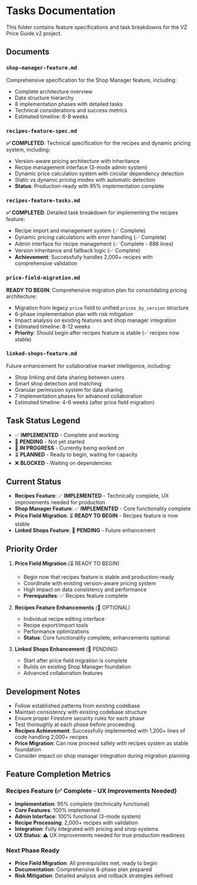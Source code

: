 # Tasks Documentation

This folder contains feature specifications and task breakdowns for the VZ Price Guide v2 project.

## Documents

### `shop-manager-feature.md`

Comprehensive specification for the Shop Manager feature, including:

-   Complete architecture overview
-   Data structure hierarchy
-   8 implementation phases with detailed tasks
-   Technical considerations and success metrics
-   Estimated timeline: 6-8 weeks

### `recipes-feature-spec.md`

**✅ COMPLETED**: Technical specification for the recipes and dynamic pricing system, including:

-   Version-aware pricing architecture with inheritance
-   Recipe management interface (3-mode admin system)
-   Dynamic price calculation system with circular dependency detection
-   Static vs dynamic pricing modes with automatic detection
-   **Status**: Production-ready with 95% implementation complete

### `recipes-feature-tasks.md`

**✅ COMPLETED**: Detailed task breakdown for implementing the recipes feature:

-   Recipe import and management system (✅ Complete)
-   Dynamic pricing calculations with error handling (✅ Complete)
-   Admin interface for recipe management (✅ Complete - 886 lines)
-   Version inheritance and fallback logic (✅ Complete)
-   **Achievement**: Successfully handles 2,000+ recipes with comprehensive validation

### `price-field-migration.md`

**READY TO BEGIN**: Comprehensive migration plan for consolidating pricing architecture:

-   Migration from legacy `price` field to unified `prices_by_version` structure
-   6-phase implementation plan with risk mitigation
-   Impact analysis on existing features and shop manager integration
-   Estimated timeline: 8-12 weeks
-   **Priority**: Should begin after recipes feature is stable (✅ recipes now stable)

### `linked-shops-feature.md`

Future enhancement for collaborative market intelligence, including:

-   Shop linking and data sharing between users
-   Smart shop detection and matching
-   Granular permission system for data sharing
-   7 implementation phases for advanced collaboration
-   Estimated timeline: 4-6 weeks (after price field migration)

## Task Status Legend

-   ✅ **IMPLEMENTED** - Complete and working
-   🔄 **PENDING** - Not yet started
-   🚧 **IN PROGRESS** - Currently being worked on
-   ⏳ **PLANNED** - Ready to begin, waiting for capacity
-   ❌ **BLOCKED** - Waiting on dependencies

## Current Status

-   **Recipes Feature**: ✅ **IMPLEMENTED** - Technically complete, UX improvements needed for production
-   **Shop Manager Feature**: ✅ **IMPLEMENTED** - Core functionality complete
-   **Price Field Migration**: ⏳ **READY TO BEGIN** - Recipes feature is now stable
-   **Linked Shops Feature**: 🔄 **PENDING** - Future enhancement

## Priority Order

1. **Price Field Migration** (⏳ READY TO BEGIN)

    - Begin now that recipes feature is stable and production-ready
    - Coordinate with existing version-aware pricing system
    - High impact on data consistency and performance
    - **Prerequisites**: ✅ Recipes feature complete

2. **Recipes Feature Enhancements** (🔄 OPTIONAL)

    - Individual recipe editing interface
    - Recipe export/import tools
    - Performance optimizations
    - **Status**: Core functionality complete, enhancements optional

3. **Linked Shops Enhancement** (🔄 PENDING)
    - Start after price field migration is complete
    - Builds on existing Shop Manager foundation
    - Advanced collaboration features

## Development Notes

-   Follow established patterns from existing codebase
-   Maintain consistency with existing codebase structure
-   Ensure proper Firestore security rules for each phase
-   Test thoroughly at each phase before proceeding
-   **Recipes Achievement**: Successfully implemented with 1,200+ lines of code handling 2,000+ recipes
-   **Price Migration**: Can now proceed safely with recipes system as stable foundation
-   Consider impact on shop manager integration during migration planning

## Feature Completion Metrics

### Recipes Feature (✅ Complete - UX Improvements Needed)

-   **Implementation**: 95% complete (technically functional)
-   **Core Features**: 100% implemented
-   **Admin Interface**: 100% functional (3-mode system)
-   **Recipe Processing**: 2,000+ recipes with validation
-   **Integration**: Fully integrated with pricing and shop systems
-   **UX Status**: ⚠️ UX improvements needed for true production readiness

### Next Phase Ready

-   **Price Field Migration**: All prerequisites met, ready to begin
-   **Documentation**: Comprehensive 6-phase plan prepared
-   **Risk Mitigation**: Detailed analysis and rollback strategies defined
